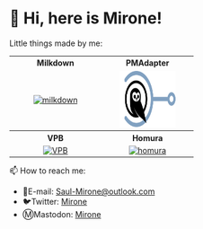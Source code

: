 # 🌈 Hi, here is Mirone!

Little things made by me:

<table>
  <tr>
    <th width="150">Milkdown</th>
    <th width="150">PMAdapter</th>
  </tr>
  <tr>
    <td align="center">
      <a title="Milkdown" href="https://github.com/Milkdown/milkdown">
        <img src="https://github.com/Milkdown/milkdown/blob/main/assets/logo.svg" width="100" height="100" alt="milkdown">
      </a>
    </td>
    <td align="center">
      <a title="Prosemirror Adapter" href="https://github.com/Saul-Mirone/prosemirror-adapter">
        <img src="https://raw.githubusercontent.com/Saul-Mirone/prosemirror-adapter/main/assets/logo.svg" width="100" height="100" alt="PMAdapter">
      </a>
    </td>
  </tr>
  <tr>
    <th width="150">VPB</th>
    <th width="150">Homura</th>
  </tr>
  <tr>
    <td align="center">
      <a title="Vite Plugin Book" href="https://github.com/Saul-Mirone/vite-plugin-book">
        <img src="https://github.com/Saul-Mirone/vite-plugin-book/blob/main/gh-pages/public/icon.png" width="100" height="100" alt="VPB">
      </a>
    </td>
    <td align="center">
      <a title="Homura" href="https://github.com/Saul-Mirone/homura">
        <img src="https://github.com/Saul-Mirone/homura/blob/main/assets/homura-logo.png" width="100" height="100" alt="homura">
      </a>
    </td>
  </tr>
</table>

📫 How to reach me:
  - 📧E-mail: <Saul-Mirone@outlook.com>
  - 🐦Twitter: [Mirone](https://twitter.com/SaulMirone)
  - Ⓜ️Mastodon: [Mirone](https://mas.to/@mironesaul)
